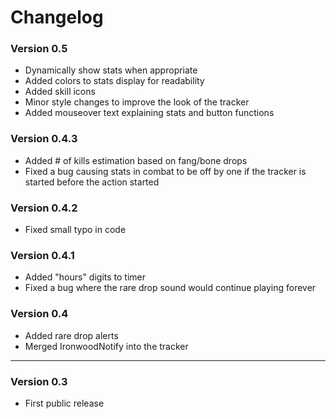 # Changelog

### Version 0.5

- Dynamically show stats when appropriate
- Added colors to stats display for readability
- Added skill icons
- Minor style changes to improve the look of the tracker
- Added mouseover text explaining stats and button functions


### Version 0.4.3

- Added # of kills estimation based on fang/bone drops
- Fixed a bug causing stats in combat to be off by one if the tracker is started before the action started 

### Version 0.4.2

- Fixed small typo in code

### Version 0.4.1

- Added "hours" digits to timer
- Fixed a bug where the rare drop sound would continue playing forever

### Version 0.4
- Added rare drop alerts
- Merged IronwoodNotify into the tracker
---

### Version 0.3
- First public release



